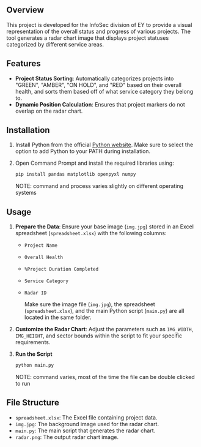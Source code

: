 ## Overview
This project is developed for the InfoSec division of EY to provide a visual representation of the overall status and progress of various projects. The tool generates a radar chart image that displays project statuses categorized by different service areas.

## Features
- **Project Status Sorting**: Automatically categorizes projects into "GREEN", "AMBER", "ON HOLD", and "RED" based on their overall health, and sorts them based off of what service category they belong to.
- **Dynamic Position Calculation**: Ensures that project markers do not overlap on the radar chart.

## Installation

1. Install Python from the official [Python website](https://www.python.org/downloads/). Make sure to select the option to add Python to your PATH during installation.
2. Open Command Prompt and install the required libraries using:

   ```bash
   pip install pandas matplotlib openpyxl numpy
   ```
   NOTE: command and process varies slightly on different operating systems

## Usage
1. **Prepare the Data**: Ensure your base image (`img.jpg`) stored in an Excel spreadsheet (`spreadsheet.xlsx`) with the following columns:
   - `Project Name`
   - `Overall Health`
   - `%Project Duration Completed`
   - `Service Category`
   - `Radar ID`

     Make sure the image file (`img.jpg`), the spreadsheet (`spreadsheet.xlsx`), and the main Python script (`main.py`) are all located in the same folder.

2. **Customize the Radar Chart**: Adjust the parameters such as `IMG_WIDTH`, `IMG_HEIGHT`, and sector bounds within the script to fit your specific requirements.

3. **Run the Script**
   ```bash
   python main.py
   ```
   NOTE: command varies, most of the time the file can be double clicked to run

## File Structure
- `spreadsheet.xlsx`: The Excel file containing project data.
- `img.jpg`: The background image used for the radar chart.
- `main.py`: The main script that generates the radar chart.
- `radar.png`: The output radar chart image.
